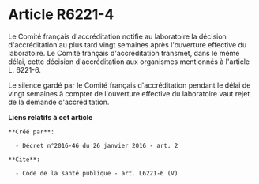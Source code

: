 # Article R6221-4

Le Comité français d'accréditation notifie au laboratoire la décision d'accréditation au plus tard vingt semaines après
l'ouverture effective du laboratoire. Le Comité français d'accréditation transmet, dans le même délai, cette décision
d'accréditation aux organismes mentionnés à l'article L. 6221-6. 

Le silence gardé par le Comité français d'accréditation pendant le délai de vingt semaines à compter de l'ouverture effective
du laboratoire vaut rejet de la demande d'accréditation.

**Liens relatifs à cet article**

	**Créé par**:

	  - Décret n°2016-46 du 26 janvier 2016 - art. 2

	**Cite**:

	  - Code de la santé publique - art. L6221-6 (V)
